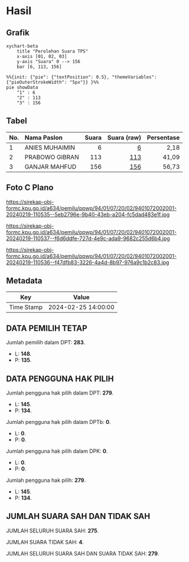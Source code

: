 # Hasil

## Grafik

```mermaid
xychart-beta
    title "Perolehan Suara TPS"
    x-axis [01, 02, 03]
    y-axis "Suara" 0 --> 156
    bar [6, 113, 156]
```

```mermaid
%%{init: {"pie": {"textPosition": 0.5}, "themeVariables": {"pieOuterStrokeWidth": "5px"}} }%%
pie showData
    "1" : 6
    "2" : 113
    "3" : 156
```

## Tabel

| No. | Nama Paslon    | Suara | Suara (raw) | Persentase |
|:--- |:-------------- | -----:| -----------:| ----------:|
| 1   | ANIES MUHAIMIN | 6     | [6][p-1]    | 2,18       |
| 2   | PRABOWO GIBRAN | 113   | [113][p-2]  | 41,09      |
| 3   | GANJAR MAHFUD  | 156   | [156][p-3]  | 56,73      |


[p-1]: https://github.com/gigit-pemilu/pemilu-2024-94-papua-tengah/blob/main/pilpres/hitung-suara/sub/94-papua-tengah/sub/01-nabire/sub/07-makimi/sub/2002-nifasi/sub/001-tps/sub/paslon-1.txt
[p-2]: https://github.com/gigit-pemilu/pemilu-2024-94-papua-tengah/blob/main/pilpres/hitung-suara/sub/94-papua-tengah/sub/01-nabire/sub/07-makimi/sub/2002-nifasi/sub/001-tps/sub/paslon-2.txt
[p-3]: https://github.com/gigit-pemilu/pemilu-2024-94-papua-tengah/blob/main/pilpres/hitung-suara/sub/94-papua-tengah/sub/01-nabire/sub/07-makimi/sub/2002-nifasi/sub/001-tps/sub/paslon-3.txt

## Foto C Plano

https://sirekap-obj-formc.kpu.go.id/a634/pemilu/ppwp/94/01/07/20/02/9401072002001-20240219-110535--5eb2796e-9b40-43eb-a204-fc5dad483e1f.jpg

https://sirekap-obj-formc.kpu.go.id/a634/pemilu/ppwp/94/01/07/20/02/9401072002001-20240219-110537--f6d6ddfe-727d-4e9c-ada9-9682c255d6b4.jpg

https://sirekap-obj-formc.kpu.go.id/a634/pemilu/ppwp/94/01/07/20/02/9401072002001-20240219-110536--f47dfb83-3226-4a4d-8b97-976a9c1b2c83.jpg


## Metadata

| Key        | Value               |
| ---------- | ------------------- |
| Time Stamp | 2024-02-25 14:00:00 |


## DATA PEMILIH TETAP

Jumlah pemilih dalam DPT: **283**.
 * L: **148**.
 * P: **135**.

## DATA PENGGUNA HAK PILIH

Jumlah pengguna hak pilih dalam DPT: **279**.
 * L: **145**.
 * P: **134**.

Jumlah pengguna hak pilih dalam DPTb: **0**.
 * L: **0**.
 * P: **0**.

Jumlah pengguna hak pilih dalam DPK: **0**.
 * L: **0**.
 * P: **0**.

Jumlah pengguna hak pilih: **279**.
 * L: **145**.
 * P: **134**.

## JUMLAH SUARA SAH DAN TIDAK SAH

JUMLAH SELURUH SUARA SAH: **275**.

JUMLAH SUARA TIDAK SAH: **4**.

JUMLAH SELURUH SUARA SAH DAN SUARA TIDAK SAH: **279**.


